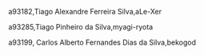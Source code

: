 a93182,Tiago Alexandre Ferreira Silva,aLe-Xer 

a93285,Tiago Pinheiro da Silva,myagi-ryota 

a93199, Carlos Alberto Fernandes Dias da Silva,bekogod

